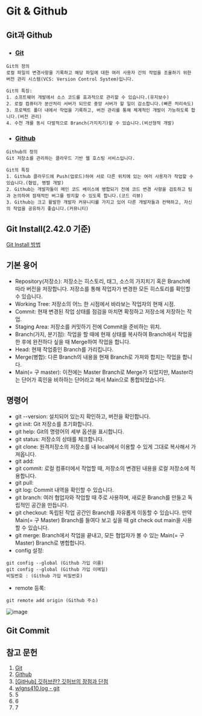 # Git & Github
##  Git과 Github
+ ### [Git](https://git-scm.com/)
```
Git의 정의
로컬 파일의 변경사항을 기록하고 해당 파일에 대한 여러 사용자 간의 작업을 조율하기 위한 버전 관리 시스템(VCS: Version Control System)입니다.

Git의 특징:
1. 소프트웨어 개발에서 소스 코드를 효과적으로 관리할 수 있습니다.(유지보수)
2. 로컬 컴퓨터가 분산처리 서버가 되므로 중앙 서버가 할 일이 감소합니다.(빠른 처리속도)
3. 프로젝트 폴더 내에서 작업을 기록하고, 버전 관리를 통해 체계적인 개발이 가능하도록 합니다.(버전 관리)
4. 수천 개를 동시 다발적으로 Branch(가지치기)할 수 있습니다.(비선형적 개발)
```
+ ### [Github](https://github.com/)
```
Github의 정의
Git 저장소를 관리하는 클라우드 기반 웹 호스팅 서비스입니다.

Git의 특징
1. Github 클라우드에 Push(업로드)하여 서로 다른 위치에 있는 여러 사용자가 작업할 수 있습니다.(협업, 병렬 개발)
2. Github는 개발자들이 메인 코드 베이스에 병합되기 전에 코드 변경 사항을 검토하고 팀과 논의하여 잠재적인 버그를 방지할 수 있도록 합니다.(코드 리뷰)
3. Github는 크고 활발한 개발자 커뮤니티를 가지고 있어 다른 개발자들과 컨택하고, 자신의 작업을 공유하기 좋습니다.(커뮤니티)
```

## Git Install(2.42.0 기준)
[Git Install 방법](https://github.com/heerim0223/github/blob/main/Git%20%26%20Github/Git%20Install.md)

## 기본 용어
+ Repository(저장소): 저장소는 히스토리, 태그, 소스의 가지치기 혹은 Branch에 따라 버전을 저장합니다. 저장소를 통해 작업자가 변경한 모든 히스토리를 확인할 수 있습니다.
+ Working Tree: 저장소의 어느 한 시점에서 바라보는 작업자의 현재 시점.
+ Commit: 현재 변경된 작업 상태를 점검을 마치면 확정하고 저장소에 저장하는 작업.
+ Staging Area: 저장소를 커밋하기 전에 Commit을 준비하는 위치.
+ Branch(가지, 분기점): 작업을 할 때에 현재 상태를 복사하여 Branch에서 작업을 한 후에 완전하다 싶을 때 Merge하여 작업을 합니다.
+ Head: 현재 작업중인 Branch를 가리킵니다.
+ Merge(병합): 다른 Branch의 내용을 현재 Branch로 가져와 합치는 작업을 합니다.
+ Main(= 구 master): 이전에는 Master Branch로 Merge가 되었지만, Master라는 단어가 흑인을 비하하는 단어라고 해서 Main으로 통합되었습니다.

## 명령어
+ git --version: 설치되어 있는지 확인하고, 버전을 확인합니다.
+ git init: Git 저장소를 초기화합니다.
+ git help: Git의 명령어의 세부 옵션을 표시합니다.
+ git status: 저장소의 상태를 체크합니다.
+ git clone: 원격저장소의 저장소를 내 local에서 이용할 수 있게 그대로 복사해서 가져옵니다.
+ git add: 
+ git commit: 로컬 컴퓨터에서 작업할 때, 저장소의 변경된 내용을 로컬 저장소에 적용합니다.
+ git pull:
+ git log: Commit 내역을 확인할 수 있습니다.
+ git branch: 여러 협업자와 작업할 때 주로 사용하며, 새로운 Branch를 만들고 독립적인 공간을 만듭니다.
+ git checkout: 독립된 작업 공간인 Branch를 자유롭게 이동할 수 있습니다. 만약 Main(= 구 Master) Branch를 들여다 보고 싶을 때 git check out main을 사용할 수 있습니다.
+ git merge: Branch에서 작업을 끝내고, 모든 협업자가 볼 수 있는 Main(= 구 Master) Branch로 병합합니다.
+ config 설정:
```
git config --global (Github 가입 이름)
git config --global (Github 가입 이메일)
비밀번호 : (Github 가입 비밀번호)
```
+ remote 등록:
```
git remote add origin (Github 주소)
```
![image](https://github.com/heerim0223/Test/assets/74406700/7318c5b8-a93b-485a-afeb-559c04b39dff)

## Git Commit


## 참고 문헌
1. [Git](https://git-scm.com/)
2. [Github](https://github.com/)
3. [[GitHub] 깃허브란? 깃허브의 장점과 단점](https://hoohaha.tistory.com/104)
4. [wlgns410.log - git](https://velog.io/@wlgns410/git)
5. 5
6. 6
7. 7

